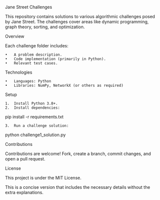 Jane Street Challenges

This repository contains solutions to various algorithmic challenges posed by Jane Street. The challenges cover areas like dynamic programming, graph theory, sorting, and optimization.

Overview

Each challenge folder includes:

	•	A problem description.
	•	Code implementation (primarily in Python).
	•	Relevant test cases. 

Technologies

	•	Languages: Python
	•	Libraries: NumPy, NetworkX (or others as required)

Setup

	1.	Install Python 3.8+.
	2.	Install dependencies:

pip install -r requirements.txt


	3.	Run a challenge solution:

python challenge1_solution.py



Contributions

Contributions are welcome! Fork, create a branch, commit changes, and open a pull request.

License

This project is under the MIT License.

This is a concise version that includes the necessary details without the extra explanations.
